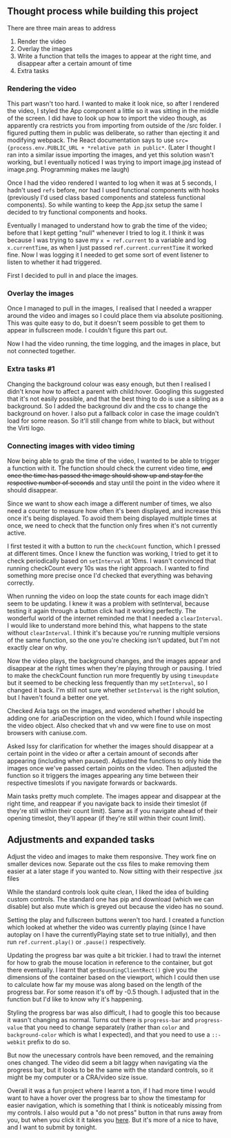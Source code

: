 ## Thought process while building this project

There are three main areas to address

1. Render the video
2. Overlay the images
3. Write a function that tells the images to appear at the right time, and disappear after a certain amount of time
4. Extra tasks

### Rendering the video

This part wasn't too hard. I wanted to make it look nice, so after I rendered the video, I styled the App component a little so it was sitting in the middle of the screen. I did have to look up how to import the video though, as apparently cra restricts you from importing from outside of the /src folder. I figured putting them in public was deliberate, so rather than ejecting it and modifying webpack. The React documentation says to use `src={process.env.PUBLIC_URL + *relative path in public*`.
(Later I thought I ran into a similar issue importing the images, and yet this solution wasn't working, but I eventually noticed I was trying to import image.jpg instead of image.png. Programming makes me laugh)

Once I had the video rendered I wanted to log when it was at 5 seconds, I hadn't used `refs` before, nor had I used functional components with hooks (previously I'd used class based components and stateless functional components). So while wanting to keep the App.jsx setup the same I decided to try functional components and hooks.

Eventually I managed to understand how to grab the time of the video; before that I kept getting "null" whenever I tried to log it. I think it was because I was trying to save my `x = ref.current` to a variable and log `x.currentTime`, as when I just passed `ref.current.currentTime` it worked fine. Now I was logging it I needed to get some sort of event listener to listen to whether it had triggered.

First I decided to pull in and place the images.

### Overlay the images

Once I managed to pull in the images, I realised that I needed a wrapper around the video and images so I could place them via absolute positioning. This was quite easy to do, but it doesn't seem possible to get them to appear in fullscreen mode. I couldn't figure this part out.

Now I had the video running, the time logging, and the images in place, but not connected together.

### Extra tasks #1

Changing the background colour was easy enough, but then I realised I didn't know how to affect a parent with child:hover. Googling this suggested that it's not easily possible, and that the best thing to do is use a sibling as a background.
So I added the background div and the css to change the background on hover. I also put a fallback color in case the image couldn't load for some reason. So it'll still change from white to black, but without the Virti logo.

### Connecting images with video timing

Now being able to grab the time of the video, I wanted to be able to trigger a function with it. The function should check the current video time,
~~and once the time has passed the image should show up and stay for the respective number of seconds~~ and stay until the point in the video where it should disappear.

Since we want to show each image a different number of times, we also need a counter to measure how often it's been displayed, and increase this once it's being displayed. To avoid them being displayed multiple times at once, we need to check that the function only fires when it's not currently active.

I first tested it with a button to run the `checkCount` function, which I pressed at different times. Once I knew the function was working, I tried to get it to check periodically based on `setInterval` at 10ms. I wasn't convinced that running checkCount every 10s was the right approach. I wanted to find something more precise once I'd checked that everything was behaving correctly.

When running the video on loop the state counts for each image didn't seem to be updating. I knew it was a problem with setInterval, because testing it again through a button click had it working perfectly. The wonderful world of the internet reminded me that I needed a `clearInterval`. I would like to understand more behind this, what happens to the state without `clearInterval`. I think it's because you're running multiple versions of the same function, so the one you're checking isn't updated, but I'm not exactly clear on why.

Now the video plays, the background changes, and the images appear and disappear at the right times when they're playing through or pausing.
I tried to make the checkCount function run more frequently by using `timeupdate` but it seemed to be checking less frequently than my `setInterval`, so I changed it back. I'm still not sure whether `setInterval` is the right solution, but I haven't found a better one yet.

Checked Aria tags on the images, and wondered whether I should be adding one for .ariaDescription on the video, which I found while inspecting the video object. Also checked that vh and vw were fine to use on most browsers with caniuse.com.

Asked Issy for clarification for whether the images should disappear at a certain point in the video or after a certain amount of seconds after appearing (including when paused). Adjusted the functions to only hide the images once we've passed certain points on the video. Then adjusted the function so it triggers the images appearing any time between their respective timeslots if you navigate forwards or backwards.

Main tasks pretty much complete.
The images appear and disappear at the right time, and reappear if you navigate back to inside their timeslot (if they're still within their count limit). Same as if you navigate ahead of their opening timeslot, they'll appear (if they're still within their count limit).

## Adjustments and expanded tasks

Adjust the video and images to make them responsive. They work fine on smaller devices now.
Separate out the css files to make removing them easier at a later stage if you wanted to. Now sitting with their respective .jsx files

While the standard controls look quite clean, I liked the idea of building custom controls. The standard one has pip and download (which we can disable) but also mute which is greyed out because the video has no sound.

Setting the play and fullscreen buttons weren't too hard. I created a function which looked at whether the video was currently playing (since I have autoplay on I have the currentlyPlaying state set to true initially), and then run `ref.current.play()` or `.pause()` respectively.

Updating the progress bar was quite a bit trickier. I had to trawl the internet for how to grab the mouse location in reference to the container, but got there eventually. I learnt that `getBoundingClientRect()` give you the dimensions of the container based on the viewport, which I could then use to calculate how far my mouse was along based on the length of the progress bar. For some reason it's off by -0.5 though. I adjusted that in the function but I'd like to know why it's happening.

Styling the progress bar was also difficult, I had to google this too because it wasn't changing as normal. Turns out there is `progress-bar` and `progress-value` that you need to change separately (rather than `color` and `background-color` which is what I expected), and that you need to use a `::-webkit` prefix to do so.

But now the unecessary controls have been removed, and the remaining ones changed. The video did seem a bit laggy when navigating via the progress bar, but it looks to be the same with the standard controls, so it might be my computer or a CRA/video size issue.

Overall it was a fun project where I learnt a ton, if I had more time I would want to have a hover over the progress bar to show the timestamp for easier navigation, which is something that I think is noticeably missing from my controls.
I also would put a "do not press" button in that runs away from you, but when you click it it takes you [here](https://www.youtube.com/watch?v=DLzxrzFCyOs). But it's more of a nice to have, and I want to submit by tonight.
